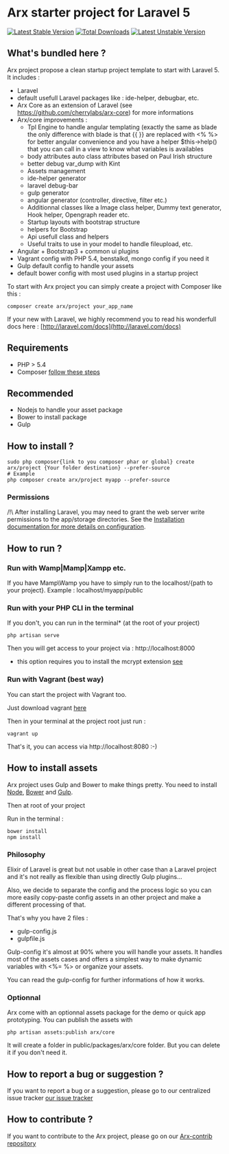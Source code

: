 # Arx starter project for Laravel 5

[![Latest Stable Version](https://poser.pugx.org/arx/core/v/stable.png)](https://packagist.org/packages/arx/core) [![Total Downloads](https://poser.pugx.org/arx/core/downloads.png)](https://packagist.org/packages/arx/core) [![Latest Unstable Version](https://poser.pugx.org/arx/core/v/unstable.png)](https://packagist.org/packages/arx/core)

## What's bundled here ?

Arx project propose a clean startup project template to start with Laravel 5. It includes :

 - Laravel
 - default usefull Laravel packages like : ide-helper, debugbar, etc.
 - Arx Core as an extension of Laravel (see https://github.com/cherrylabs/arx-core) for more informations
 - Arx/core improvements :
    - Tpl Engine to handle angular templating (exactly the same as blade the only difference with blade is that {{ }} are replaced with <% %> for better angular convenience and you have a helper $this->help() that you can call in a view to know what variables is availables
    - body attributes auto class attributes based on Paul Irish structure
    - better debug var_dump with Kint
    - Assets management
    - ide-helper generator
    - laravel debug-bar
    - gulp generator
    - angular generator (controller, directive, filter etc.)
    - Additionnal classes like a Image class helper, Dummy text generator, Hook helper, Opengraph reader etc.
    - Startup layouts with bootstrap structure
    - helpers for Bootstrap
    - Api usefull class and helpers
    - Useful traits to use in your model to handle fileupload, etc.
 - Angular + Bootstrap3 + common ui plugins
 - Vagrant config with PHP 5.4, benstalkd, mongo config if you need it
 - Gulp default config to handle your assets
 - default bower config with most used plugins in a startup project

To start with Arx project you can simply create a project with Composer like this : 

    composer create arx/project your_app_name


If your new with Laravel, we highly recommend you to read his wonderfull docs here : [http://laravel.com/docs](http://laravel.com/docs)

## Requirements

- PHP > 5.4
- Composer [follow these steps](http://getcomposer.org/doc/00-intro.md)

## Recommended

 - Nodejs to handle your asset package
 - Bower to install package
 - Gulp

## How to install ?

    sudo php composer{link to you composer phar or global} create arx/project {Your folder destination} --prefer-source
    # Example
    php composer create arx/project myapp --prefer-source

### Permissions

/!\ After installing Laravel, you may need to grant the web server write permissions to the app/storage directories. See the [Installation documentation for more details on configuration](http://laravel.com/docs/installation).

## How to run ?

### Run with Wamp|Mamp|Xampp etc.

If you have Mamp\Wamp you have to simply run to the localhost/{path to your project}. Example : localhost/myapp/public

### Run with your PHP CLI in the terminal

If you don't, you can run in the terminal* (at the root of your project)

    php artisan serve

Then you will get access to your project via : http://localhost:8000

* this option requires you to install the mcrypt extension [see](http://laravel.com/docs/5.0)

### Run with Vagrant (best way)

You can start the project with Vagrant too.

Just download vagrant [here](https://www.vagrantup.com/downloads.html)

Then in your terminal at the project root just run : 

    vagrant up
    
That's it, you can access via http://localhost:8080 :-)

## How to install assets

Arx project uses Gulp and Bower to make things pretty. You need to install [Node](http://nodejs.org/), [Bower](http://bower.io/#install-bower) and [Gulp](https://github.com/gulpjs/gulp/blob/master/docs/getting-started.md).

Then at root of your project

Run in the terminal : 

    bower install
    npm install

### Philosophy

Elixir of Laravel is great but not usable in other case than a Laravel project and it's not really as flexible than using directly Gulp plugins...

Also, we decide to separate the config and the process logic so you can more easily copy-paste config assets in an other project and make a different processing of that.

That's why you have 2 files : 

- gulp-config.js
- gulpfile.js

Gulp-config it's almost at 90% where you will handle your assets. It handles most of the assets cases and offers a simplest way to make dynamic variables with <%= %> or organize your assets.

You can read the gulp-config for further informations of how it works.

### Optionnal

Arx come with an optionnal assets package for the demo or quick app prototyping. You can publish the assets with

    php artisan assets:publish arx/core

It will create a folder in public/packages/arx/core folder. But you can delete it if you don't need it.

## How to report a bug or suggestion ?

If you want to report a bug or a suggestion, please go to our centralized issue tracker  [our issue tracker](https://github.com/cherrylabs/arx/issues?labels=bug&milestone=&page=1&state=open)

## How to contribute ?

If you want to contribute to the Arx project, please go on our [Arx-contrib repository](https://github.com/cherrylabs/arx-contrib)
